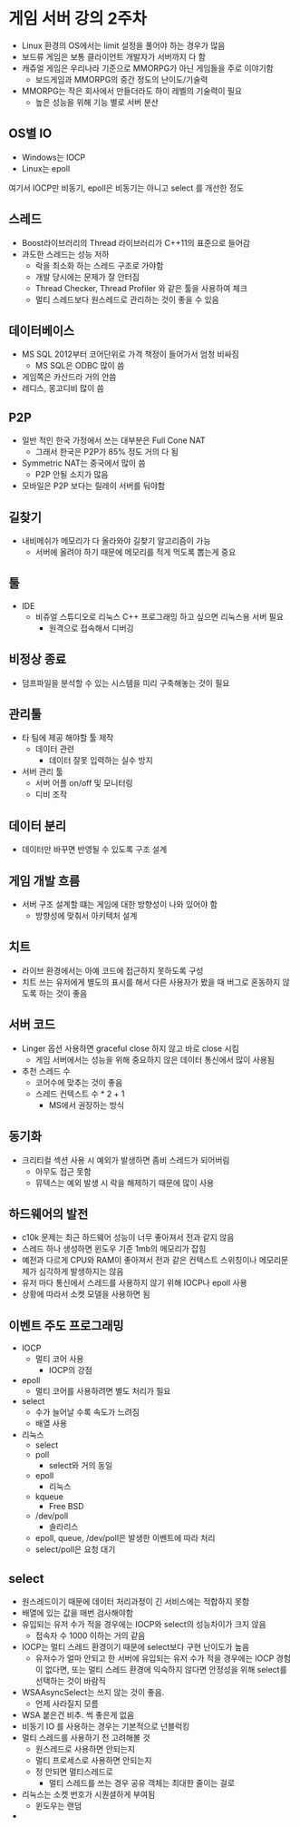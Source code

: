 # 게임 서버 강의 2주차

* Linux 환경의 OS에서는 limit 설정을 풀어야 하는 경우가 많음
* 보드류 게임은 보통 클라이언트 개발자가 서버까지 다 함
* 캐쥬얼 게임은 우리나라 기준으로 MMORPG가 아닌 게임들을 주로 이야기함
  * 보드게임과 MMORPG의 중간 정도의 난이도/기술력
* MMORPG는 작은 회사에서 만들더라도 하이 레벨의 기술력이 필요
  * 높은 성능을 위해 기능 별로 서버 분산



## OS별 IO

* Windows는 IOCP
* Linux는 epoll

여기서 IOCP만 비동기, epoll은 비동기는 아니고 select 를 개선한 정도



## 스레드

* Boost라이브러리의 Thread 라이브러리가 C++11의 표준으로 들어감
* 과도한 스레드는 성능 저하
  * 락을 최소화 하는 스레드 구조로 가야함
  * 개발 당시에는 문제가 잘 안터짐
  * Thread Checker, Thread Profiler 와 같은 툴을 사용하여 체크
  * 멀티 스레드보다 원스레드로 관리하는 것이 좋을 수 있음



## 데이터베이스

* MS SQL 2012부터 코어단위로 가격 책정이 들어가서 엄청 비싸짐
  * MS SQL은 ODBC 많이 씀
* 게임쪽은 카산드라 거의 안씀
* 레디스, 몽고디비 많이 씀



## P2P

* 일반 적인 한국 가정에서 쓰는 대부분은 Full Cone NAT
  * 그래서 한국은 P2P가 85% 정도 거의 다 됨
* Symmetric NAT는 중국에서 많이 씀
  * P2P 안될 소지가 많음
* 모바일은 P2P 보다는 릴레이 서버를 둬야함



## 길찾기

* 내비메쉬가 메모리가 다 올라와야 길찾기 알고리즘이 가능
  * 서버에 올려야 하기 때문에 메모리를 적게 먹도록 뽑는게 중요



## 툴

* IDE
  * 비쥬얼 스튜디오로 리눅스 C++ 프로그래밍 하고 싶으면 리눅스용 서버 필요
    * 원격으로 접속해서 디버깅



## 비정상 종료

* 덤프파일을 분석할 수 있는 시스템을 미리 구축해놓는 것이 필요



## 관리툴

* 타 팀에 제공 해야할 툴 제작
  * 데이터 관련
    * 데이터 잘못 입력하는 실수 방지
* 서버 관리 툴
  * 서버 어플 on/off 및 모니터링
  * 디비 조작



## 데이터 분리

* 데이터만 바꾸면 반영될 수 있도록 구조 설계



## 게임 개발 흐름

* 서버 구조 설계할 떄는 게임에 대한 방향성이 나와 있어야 함
  * 방향성에 맞춰서 아키텍처 설계



## 치트

* 라이브 환경에서는 아예 코드에 접근하지 못하도록 구성
* 치트 쓰는 유저에게 별도의 표시를 해서 다른 사용자가 봤을 때 버그로 혼동하지 않도록 하는 것이 좋음



## 서버 코드

* Linger 옵션 사용하면 graceful close 하지 않고 바로 close 시킴
  * 게임 서버에서는 성능을 위해 중요하지 않은 데이터 통신에서 많이 사용됨
* 추천 스레드 수
  * 코어수에 맞추는 것이 좋음
  * 스레드 컨텍스트 수 * 2 + 1
    * MS에서 권장하는 방식



## 동기화

* 크리티컬 섹션 사용 시 예외가 발생하면 좀비 스레드가 되어버림
  * 아무도 접근 못함
  * 뮤텍스는 예외 발생 시 락을 해제하기 때문에 많이 사용



## 하드웨어의 발전

* c10k 문제는 최근 하드웨어 성능이 너무 좋아져서 전과 같지 않음
* 스레드 하나 생성하면 윈도우 기준 1mb의 메모리가 잡힘
* 예전과 다르게 CPU와 RAM이 좋아져서 전과 같은 컨텍스트 스위칭이나 메모리문제가 심각하게 발생하지는 않음
* 유저 마다 통신에서 스레드를 사용하지 않기 위해 IOCP나 epoll 사용
* 상황에 따라서 소켓 모델을 사용하면 됨



## 이벤트 주도 프로그래밍

* IOCP
  * 멀티 코어 사용
    * IOCP의 강점
* epoll
  * 멀티 코어를 사용하려면 별도 처리가 필요
* select
  * 수가 늘어날 수록 속도가 느려짐
  * 배열 사용
* 리눅스
  * select
  * poll
    * select와 거의 동일
  * epoll
    * 리눅스
  * kqueue
    * Free BSD
  * /dev/poll
    * 솔라리스
  * epoll, queue, /dev/poll은 발생한 이벤트에 따라 처리
  * select/poll은 요청 대기



## select

* 원스레드이기 때문에 데이터 처리과정이 긴 서비스에는 적합하지 못함
* 배열에 있는 값을 매번 검사해야함
* 유입되는 유저 수가 적을 경우에는 IOCP와 select의 성능차이가 크지 않음
  * 접속자 수 1000 이하는 거의 같음
* IOCP는 멀티 스레드 환경이기 때문에 select보다 구현 난이도가 높음
  * 유저수가 얼마 안되고 한 서버에 유입되는 유저 수가 적을 경우에는 IOCP 경험이 없다면, 또는 멀티 스레드 환경에 익숙하지 않다면 안정성을 위해 select를 선택하는 것이 바람직
* WSAAsyncSelect는 쓰지 않는 것이 좋음.
  * 언제 사라질지 모름
* WSA 붙은건 비추. 썩 좋은게 없음
* 비동기 IO 를 사용하는 경우는 기본적으로 넌블럭킹
* 멀티 스레드를 사용하기 전 고려해볼 것
  * 원스레드로 사용하면 안되는지
  * 멀티 프로세스로 사용하면 안되는지
  * 정 안되면 멀티스레드로
    * 멀티 스레드를 쓰는 경우 공유 객체는 최대한 줄이는 걸로
* 리눅스는 소켓 번호가 시퀀셜하게 부여됨
  * 윈도우는 랜덤
* ​

